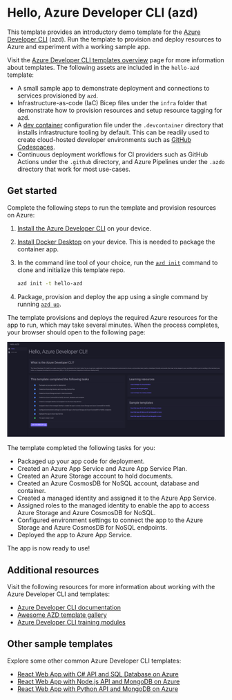 # Hello, Azure Developer CLI (azd)

This template provides an introductory demo template for the [Azure Developer CLI](https://learn.microsoft.com/en-us/azure/developer/azure-developer-cli/overview) (azd). Run the template to provision and deploy resources to Azure and experiment with a working sample app.

Visit the [Azure Developer CLI templates overview](https://learn.microsoft.com/en-us/azure/developer/azure-developer-cli/azd-templates?tabs=csharp) page for more information about templates. The following assets are included in the `hello-azd` template:

- A small sample app to demonstrate deployment and connections to services provisioned by `azd`.
- Infrastructure-as-code (IaC) Bicep files under the `infra` folder that demonstrate how to provision resources and setup resource tagging for azd.
- A [dev container](https://containers.dev) configuration file under the `.devcontainer` directory that installs infrastructure tooling by default. This can be readily used to create cloud-hosted developer environments such as [GitHub Codespaces](https://aka.ms/codespaces).
- Continuous deployment workflows for CI providers such as GitHub Actions under the `.github` directory, and Azure Pipelines under the `.azdo` directory that work for most use-cases.

## Get started

Complete the following steps to run the template and provision resources on Azure:

1. [Install the Azure Developer CLI](https://learn.microsoft.com/en-us/azure/developer/azure-developer-cli/install-azd) on your device.

1. [Install Docker Desktop](https://www.docker.com/products/docker-desktop/) on your device. This is needed to package the container app.

1. In the command line tool of your choice, run the [`azd init`](https://learn.microsoft.com/en-us/azure/developer/azure-developer-cli/reference#azd-init) command to clone and initialize this template repo.

    ```bash
    azd init -t hello-azd
    ```

1. Package, provision and deploy the app using a single command by running [`azd up`](https://learn.microsoft.com/en-us/azure/developer/azure-developer-cli/reference#azd-up).

The template provisions and deploys the required Azure resources for the app to run, which may take several minutes. When the process completes, your browser should open to the following page:

![A screenshot of the deployed app.](screenshot.png "A screenshot of the deployed app.")

The template completed the following tasks for you:

- Packaged up your app code for deployment.
- Created an Azure App Service and Azure App Service Plan.
- Created an Azure Storage account to hold documents.
- Created an Azure CosmosDB for NoSQL account, database and container.
- Created a managed identity and assigned it to the Azure App Service.
- Assigned roles to the managed identity to enable the app to access Azure Storage and Azure CosmosDB for NoSQL.
- Configured environment settings to connect the app to the Azure Storage and Azure CosmosDB for NoSQL endpoints.
- Deployed the app to Azure App Service.

The app is now ready to use!

## Additional resources

Visit the following resources for more information about working with the Azure Developer CLI and templates:

- [Azure Developer CLI documentation](https://learn.microsoft.com/en-us/azure/developer/azure-developer-cli/overview)
- [Awesome AZD template gallery](https://azure.github.io/awesome-azd/?tags=python)
- [Azure Developer CLI training modules](https://learn.microsoft.com/en-us/training/paths/azure-developer-cli/)

## Other sample templates

Explore some other common Azure Developer CLI templates:

- [React Web App with C# API and SQL Database on Azure](https://github.com/azure-samples/todo-csharp-sql)
- [React Web App with Node.js API and MongoDB on Azure](https://github.com/azure-samples/todo-nodejs-mongo)
- [React Web App with Python API and MongoDB on Azure](https://github.com/azure-samples/todo-python-mongo)
